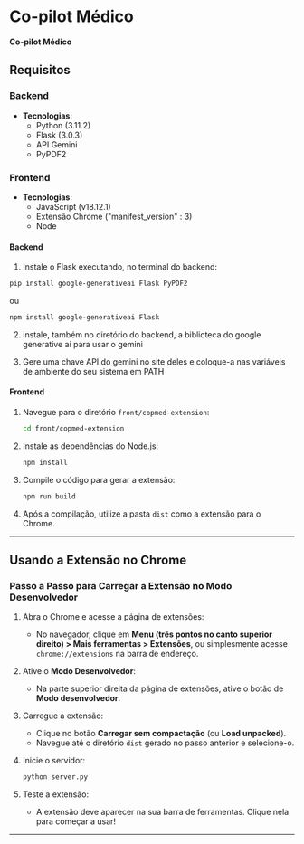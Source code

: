 # Co-pilot Médico

**Co-pilot Médico**

## Requisitos

### Backend
- **Tecnologias**:
  - Python (3.11.2)
  - Flask (3.0.3)
  - API Gemini
  - PyPDF2

### Frontend
- **Tecnologias**:
  - JavaScript (v18.12.1)
  - Extensão Chrome ("manifest_version" : 3)
  - Node

#### Backend

1. Instale o Flask executando, no terminal do backend:
  
  ```bash
  pip install google-generativeai Flask PyPDF2
  ```

  ou 

   ```bash
  npm install google-generativeai Flask 
   ```

2. instale, também no diretório do backend, a biblioteca do google generative ai para usar o gemini

3. Gere uma chave API do gemini no site deles e coloque-a nas variáveis de ambiente do seu sistema em PATH
   
#### Frontend

1. Navegue para o diretório `front/copmed-extension`:
   ```bash
   cd front/copmed-extension
   ```

2. Instale as dependências do Node.js:
   ```bash
   npm install
   ```

3. Compile o código para gerar a extensão:
   ```bash
   npm run build
   ```

4. Após a compilação, utilize a pasta `dist` como a extensão para o Chrome.

---

## Usando a Extensão no Chrome

### Passo a Passo para Carregar a Extensão no Modo Desenvolvedor

1. Abra o Chrome e acesse a página de extensões:
   - No navegador, clique em **Menu (três pontos no canto superior direito) > Mais ferramentas > Extensões**, ou simplesmente acesse `chrome://extensions` na barra de endereço.

2. Ative o **Modo Desenvolvedor**:
   - Na parte superior direita da página de extensões, ative o botão de **Modo desenvolvedor**.

3. Carregue a extensão:
   - Clique no botão **Carregar sem compactação** (ou **Load unpacked**).
   - Navegue até o diretório `dist` gerado no passo anterior e selecione-o.
  
4. Inicie o servidor:
   ```bash
   python server.py
   ```

5. Teste a extensão:
   - A extensão deve aparecer na sua barra de ferramentas. Clique nela para começar a usar!

---

